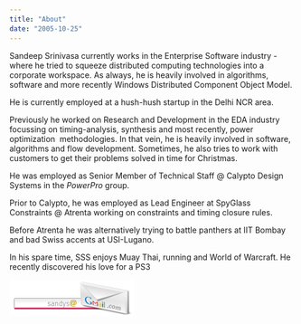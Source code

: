```yaml
---
title: "About"
date: "2005-10-25"
---
```


Sandeep Srinivasa currently works in the Enterprise Software industry - where he tried to squeeze distributed computing technologies into a corporate workspace. As always, he is heavily involved in algorithms, software and more recently Windows Distributed Component Object Model.

He is currently employed at a hush-hush startup in the Delhi NCR area.

Previously he worked on Research and Development in the EDA industry focussing on timing-analysis, synthesis and most recently, power optimization  methodologies. In that vein, he is heavily involved in software, algorithms and flow development. Sometimes, he also tries to work with customers to get their problems solved in time for Christmas.

He was employed as Senior Member of Technical Staff @ Calypto Design Systems in the _PowerPro_ group.

Prior to Calypto, he was employed as Lead Engineer at SpyGlass Constraints @ Atrenta working on constraints and timing closure rules.

Before Atrenta he was alternatively trying to battle panthers at IIT Bombay and bad Swiss accents at USI-Lugano.

In his spare time, SSS enjoys Muay Thai, running and World of Warcraft. He recently discovered his love for a PS3

![gmail-address](./images/gmail.php.png)
